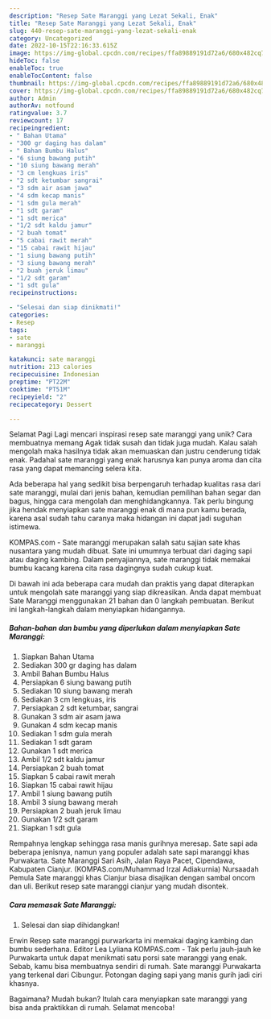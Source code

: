 ```yaml
---
description: "Resep Sate Maranggi yang Lezat Sekali, Enak"
title: "Resep Sate Maranggi yang Lezat Sekali, Enak"
slug: 440-resep-sate-maranggi-yang-lezat-sekali-enak
category: Uncategorized
date: 2022-10-15T22:16:33.615Z
image: https://img-global.cpcdn.com/recipes/ffa89889191d72a6/680x482cq70/sate-maranggi-foto-resep-utama.jpg
hideToc: false
enableToc: true
enableTocContent: false
thumbnail: https://img-global.cpcdn.com/recipes/ffa89889191d72a6/680x482cq70/sate-maranggi-foto-resep-utama.jpg
cover: https://img-global.cpcdn.com/recipes/ffa89889191d72a6/680x482cq70/sate-maranggi-foto-resep-utama.jpg
author: Admin
authorAv: notfound
ratingvalue: 3.7
reviewcount: 17
recipeingredient:
- " Bahan Utama"
- "300 gr daging has dalam"
- " Bahan Bumbu Halus"
- "6 siung bawang putih"
- "10 siung bawang merah"
- "3 cm lengkuas iris"
- "2 sdt ketumbar sangrai"
- "3 sdm air asam jawa"
- "4 sdm kecap manis"
- "1 sdm gula merah"
- "1 sdt garam"
- "1 sdt merica"
- "1/2 sdt kaldu jamur"
- "2 buah tomat"
- "5 cabai rawit merah"
- "15 cabai rawit hijau"
- "1 siung bawang putih"
- "3 siung bawang merah"
- "2 buah jeruk limau"
- "1/2 sdt garam"
- "1 sdt gula"
recipeinstructions:

- "Selesai dan siap dinikmati!"
categories:
- Resep
tags:
- sate
- maranggi

katakunci: sate maranggi 
nutrition: 213 calories
recipecuisine: Indonesian
preptime: "PT22M"
cooktime: "PT51M"
recipeyield: "2"
recipecategory: Dessert

---
```



Selamat Pagi Lagi mencari inspirasi resep sate maranggi yang unik? Cara membuatnya memang Agak tidak susah dan tidak juga mudah. Kalau salah mengolah maka hasilnya tidak akan memuaskan dan justru cenderung tidak enak. Padahal sate maranggi yang enak harusnya kan punya aroma dan cita rasa yang dapat memancing selera kita.


Ada beberapa hal yang sedikit bisa berpengaruh terhadap kualitas rasa dari sate maranggi, mulai dari jenis bahan, kemudian pemilihan bahan segar dan bagus, hingga cara mengolah dan menghidangkannya. Tak perlu bingung jika hendak menyiapkan sate maranggi enak di mana pun kamu berada, karena asal sudah tahu caranya maka hidangan ini dapat jadi suguhan istimewa.

KOMPAS.com - Sate maranggi merupakan salah satu sajian sate khas nusantara yang mudah dibuat. Sate ini umumnya terbuat dari daging sapi atau daging kambing. Dalam penyajiannya, sate maranggi tidak memakai bumbu kacang karena cita rasa dagingnya sudah cukup kuat.


Di bawah ini ada beberapa cara mudah dan praktis yang dapat diterapkan untuk mengolah sate maranggi yang siap dikreasikan. Anda dapat membuat Sate Maranggi menggunakan 21 bahan dan 0 langkah pembuatan. Berikut ini langkah-langkah dalam menyiapkan hidangannya.

<!--inarticleads1-->

##### Bahan-bahan dan bumbu yang diperlukan dalam menyiapkan Sate Maranggi:

1. Siapkan  Bahan Utama
1. Sediakan 300 gr daging has dalam
1. Ambil  Bahan Bumbu Halus
1. Persiapkan 6 siung bawang putih
1. Sediakan 10 siung bawang merah
1. Sediakan 3 cm lengkuas, iris
1. Persiapkan 2 sdt ketumbar, sangrai
1. Gunakan 3 sdm air asam jawa
1. Gunakan 4 sdm kecap manis
1. Sediakan 1 sdm gula merah
1. Sediakan 1 sdt garam
1. Gunakan 1 sdt merica
1. Ambil 1/2 sdt kaldu jamur
1. Persiapkan 2 buah tomat
1. Siapkan 5 cabai rawit merah
1. Siapkan 15 cabai rawit hijau
1. Ambil 1 siung bawang putih
1. Ambil 3 siung bawang merah
1. Persiapkan 2 buah jeruk limau
1. Gunakan 1/2 sdt garam
1. Siapkan 1 sdt gula


Rempahnya lengkap sehingga rasa manis gurihnya meresap. Sate sapi ada beberapa jenisnya, namun yang populer adalah sate sapi maranggi khas Purwakarta. Sate Maranggi Sari Asih, Jalan Raya Pacet, Cipendawa, Kabupaten Cianjur. (KOMPAS.com/Muhammad Irzal Adiakurnia) Nursaadah Pemula Sate maranggi khas Cianjur biasa disajikan dengan sambal oncom dan uli. Berikut resep sate maranggi cianjur yang mudah disontek. 

<!--inarticleads2-->

##### Cara memasak Sate Maranggi:


1. Selesai dan siap dihidangkan!

Erwin Resep sate maranggi purwarkarta ini memakai daging kambing dan bumbu sederhana. Editor Lea Lyliana KOMPAS.com - Tak perlu jauh-jauh ke Purwakarta untuk dapat menikmati satu porsi sate maranggi yang enak. Sebab, kamu bisa membuatnya sendiri di rumah. Sate maranggi Purwakarta yang terkenal dari Cibungur. Potongan daging sapi yang manis gurih jadi ciri khasnya. 

Bagaimana? Mudah bukan? Itulah cara menyiapkan sate maranggi yang bisa anda praktikkan di rumah. Selamat mencoba!
